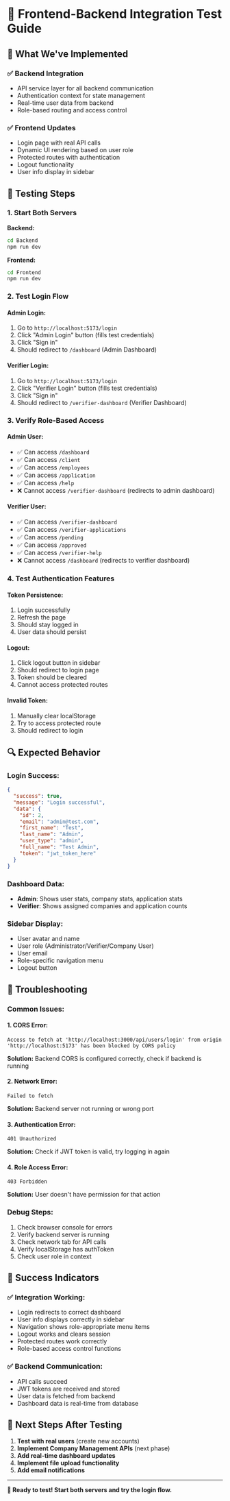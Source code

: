 # 🧪 Frontend-Backend Integration Test Guide

## 🎯 **What We've Implemented**

### ✅ **Backend Integration**
- API service layer for all backend communication
- Authentication context for state management
- Real-time user data from backend
- Role-based routing and access control

### ✅ **Frontend Updates**
- Login page with real API calls
- Dynamic UI rendering based on user role
- Protected routes with authentication
- Logout functionality
- User info display in sidebar

## 🚀 **Testing Steps**

### **1. Start Both Servers**

**Backend:**
```bash
cd Backend
npm run dev
```

**Frontend:**
```bash
cd Frontend
npm run dev
```

### **2. Test Login Flow**

#### **Admin Login:**
1. Go to `http://localhost:5173/login`
2. Click "Admin Login" button (fills test credentials)
3. Click "Sign in"
4. Should redirect to `/dashboard` (Admin Dashboard)

#### **Verifier Login:**
1. Go to `http://localhost:5173/login`
2. Click "Verifier Login" button (fills test credentials)
3. Click "Sign in"
4. Should redirect to `/verifier-dashboard` (Verifier Dashboard)

### **3. Verify Role-Based Access**

#### **Admin User:**
- ✅ Can access `/dashboard`
- ✅ Can access `/client`
- ✅ Can access `/employees`
- ✅ Can access `/application`
- ✅ Can access `/help`
- ❌ Cannot access `/verifier-dashboard` (redirects to admin dashboard)

#### **Verifier User:**
- ✅ Can access `/verifier-dashboard`
- ✅ Can access `/verifier-applications`
- ✅ Can access `/pending`
- ✅ Can access `/approved`
- ✅ Can access `/verifier-help`
- ❌ Cannot access `/dashboard` (redirects to verifier dashboard)

### **4. Test Authentication Features**

#### **Token Persistence:**
1. Login successfully
2. Refresh the page
3. Should stay logged in
4. User data should persist

#### **Logout:**
1. Click logout button in sidebar
2. Should redirect to login page
3. Token should be cleared
4. Cannot access protected routes

#### **Invalid Token:**
1. Manually clear localStorage
2. Try to access protected route
3. Should redirect to login

## 🔍 **Expected Behavior**

### **Login Success:**
```json
{
  "success": true,
  "message": "Login successful",
  "data": {
    "id": 2,
    "email": "admin@test.com",
    "first_name": "Test",
    "last_name": "Admin",
    "user_type": "admin",
    "full_name": "Test Admin",
    "token": "jwt_token_here"
  }
}
```

### **Dashboard Data:**
- **Admin**: Shows user stats, company stats, application stats
- **Verifier**: Shows assigned companies and application counts

### **Sidebar Display:**
- User avatar and name
- User role (Administrator/Verifier/Company User)
- User email
- Role-specific navigation menu
- Logout button

## 🚨 **Troubleshooting**

### **Common Issues:**

#### **1. CORS Error:**
```
Access to fetch at 'http://localhost:3000/api/users/login' from origin 'http://localhost:5173' has been blocked by CORS policy
```
**Solution:** Backend CORS is configured correctly, check if backend is running

#### **2. Network Error:**
```
Failed to fetch
```
**Solution:** Backend server not running or wrong port

#### **3. Authentication Error:**
```
401 Unauthorized
```
**Solution:** Check if JWT token is valid, try logging in again

#### **4. Role Access Error:**
```
403 Forbidden
```
**Solution:** User doesn't have permission for that action

### **Debug Steps:**
1. Check browser console for errors
2. Verify backend server is running
3. Check network tab for API calls
4. Verify localStorage has authToken
5. Check user role in context

## 🎉 **Success Indicators**

### **✅ Integration Working:**
- Login redirects to correct dashboard
- User info displays correctly in sidebar
- Navigation shows role-appropriate menu items
- Logout works and clears session
- Protected routes work correctly
- Role-based access control functions

### **✅ Backend Communication:**
- API calls succeed
- JWT tokens are received and stored
- User data is fetched from backend
- Dashboard data is real-time from database

## 🚀 **Next Steps After Testing**

1. **Test with real users** (create new accounts)
2. **Implement Company Management APIs** (next phase)
3. **Add real-time dashboard updates**
4. **Implement file upload functionality**
5. **Add email notifications**

---

**🎯 Ready to test! Start both servers and try the login flow.**

